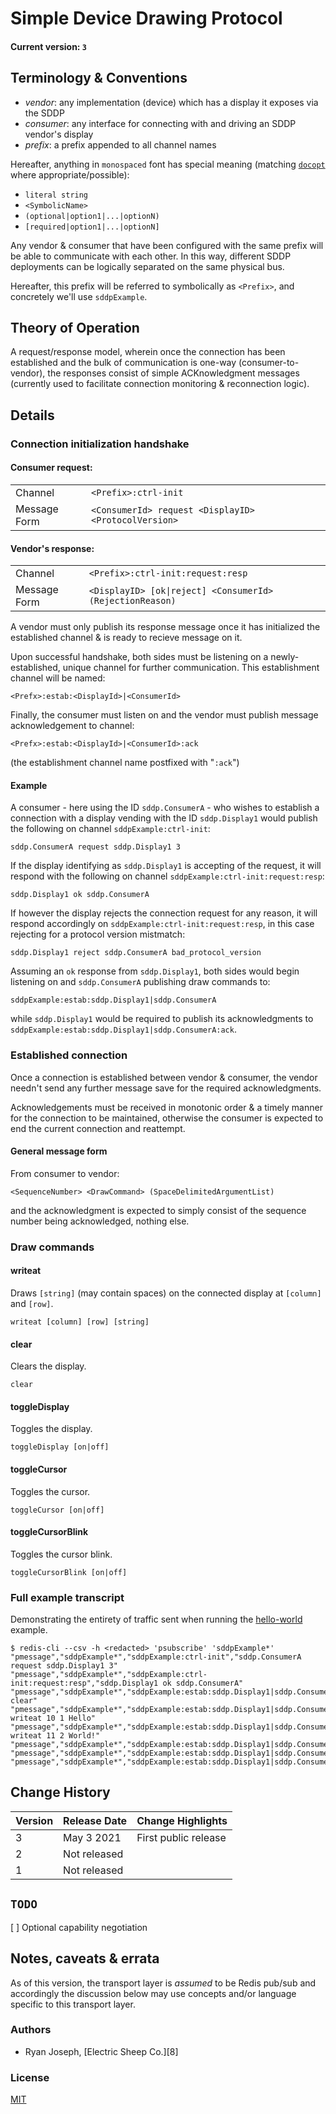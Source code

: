 # Simple Device Drawing Protocol

#### Current version: `3`

## Terminology & Conventions

* *vendor*: any implementation (device) which has a display it exposes via the SDDP
* *consumer*: any interface for connecting with and driving an SDDP vendor's display
* *prefix*: a prefix appended to all channel names

Hereafter, anything in `monospaced` font has special meaning (matching [`docopt`](http://docopt.org/) where appropriate/possible):
* `literal string`
* `<SymbolicName>`
* `(optional|option1|...|optionN)`
* `[required|option1|...|optionN]`

Any vendor & consumer that have been configured with the same prefix will be able to communicate with each other. In this way, different SDDP deployments can be logically separated on the same physical bus.

Hereafter, this prefix will be referred to symbolically as `<Prefix>`, and concretely we'll use `sddpExample`.

## Theory of Operation

A request/response model, wherein once the connection has been established and the bulk of communication is one-way (consumer-to-vendor), the responses consist of simple ACKnowledgment messages (currently used to facilitate connection monitoring & reconnection logic).

## Details

### Connection initialization handshake

#### Consumer request:
| | |
|-|-|
| Channel |  `<Prefix>:ctrl-init` |
| Message Form | `<ConsumerId> request <DisplayID> <ProtocolVersion>` |

#### Vendor's response:
| | |
|-|-|
| Channel | `<Prefix>:ctrl-init:request:resp` |
| Message Form | `<DisplayID> [ok\|reject] <ConsumerId> (RejectionReason)` |

A vendor must only publish its response message once it has initialized the established channel & is ready to recieve message on it.

Upon successful handshake, both sides must be listening on a newly-established, unique channel for further communication. This establishment channel will be named:

```
<Prefx>:estab:<DisplayId>|<ConsumerId>
```

Finally, the consumer must listen on and the vendor must publish message acknowledgement to channel:

```
<Prefx>:estab:<DisplayId>|<ConsumerId>:ack
```

(the establishment channel name postfixed with "`:ack`")

#### Example

A consumer - here using the ID `sddp.ConsumerA` - who wishes to establish a connection with a display vending with the ID `sddp.Display1` would publish the following on channel `sddpExample:ctrl-init`:

```
sddp.ConsumerA request sddp.Display1 3
```

If the display identifying as `sddp.Display1` is accepting of the request, it will respond with the following on channel `sddpExample:ctrl-init:request:resp`:

```
sddp.Display1 ok sddp.ConsumerA
```

If however the display rejects the connection request for any reason, it will respond accordingly on `sddpExample:ctrl-init:request:resp`, in this case rejecting for a protocol version mistmatch:

```
sddp.Display1 reject sddp.ConsumerA bad_protocol_version
```

Assuming an `ok` response from `sddp.Display1`, both sides would begin listening on and `sddp.ConsumerA` publishing draw commands to:

```
sddpExample:estab:sddp.Display1|sddp.ConsumerA
```

while `sddp.Display1` would be required to publish its acknowledgments to `sddpExample:estab:sddp.Display1|sddp.ConsumerA:ack`.

### Established connection

Once a connection is established between vendor & consumer, the vendor needn't send any further message save for the required acknowledgments.

Acknowledgements must be received in monotonic order & a timely manner for the connection to be maintained, otherwise the consumer is expected to end the current connection and reattempt.

#### General message form

From consumer to vendor:

```
<SequenceNumber> <DrawCommand> (SpaceDelimitedArgumentList)
```

and the acknowledgment is expected to simply consist of the sequence number being acknowledged, nothing else.

### Draw commands

#### writeat

Draws `[string]` (may contain spaces) on the connected display at `[column]` and `[row]`.

```
writeat [column] [row] [string]
```

#### clear

Clears the display.

```
clear
```

#### toggleDisplay

Toggles the display.

```
toggleDisplay [on|off]
```

#### toggleCursor

Toggles the cursor.

```
toggleCursor [on|off]
```

#### toggleCursorBlink

Toggles the cursor blink.

```
toggleCursorBlink [on|off]
```

### Full example transcript

Demonstrating the entirety  of traffic sent when running the [hello-world](x) example.

```
$ redis-cli --csv -h <redacted> 'psubscribe' 'sddpExample*'
"pmessage","sddpExample*","sddpExample:ctrl-init","sddp.ConsumerA request sddp.Display1 3"
"pmessage","sddpExample*","sddpExample:ctrl-init:request:resp","sddp.Display1 ok sddp.ConsumerA"
"pmessage","sddpExample*","sddpExample:estab:sddp.Display1|sddp.ConsumerA","1 clear"
"pmessage","sddpExample*","sddpExample:estab:sddp.Display1|sddp.ConsumerA","2 writeat 10 1 Hello"
"pmessage","sddpExample*","sddpExample:estab:sddp.Display1|sddp.ConsumerA","3 writeat 11 2 World!"
"pmessage","sddpExample*","sddpExample:estab:sddp.Display1|sddp.ConsumerA:ack","1"
"pmessage","sddpExample*","sddpExample:estab:sddp.Display1|sddp.ConsumerA:ack","2"
"pmessage","sddpExample*","sddpExample:estab:sddp.Display1|sddp.ConsumerA:ack","3"
```

## Change History

| Version | Release Date | Change Highlights
|-|-|-|
| 3 | May 3 2021 | First public release |
| 2 | Not released ||
| 1 | Not released ||

## `TODO`

[ ] Optional capability negotiation

## Notes, caveats & errata

As of this version, the transport layer is *assumed* to be Redis pub/sub and accordingly the discussion below may use concepts and/or language specific to this transport layer.

### Authors

* Ryan Joseph, [Electric Sheep Co.][8]

### License

[MIT](LICENSE)